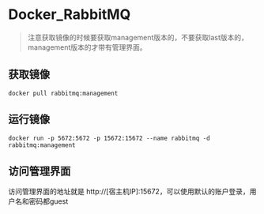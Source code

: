 # Docker_RabbitMQ

> 注意获取镜像的时候要获取management版本的，不要获取last版本的，management版本的才带有管理界面。

##  获取镜像
```
docker pull rabbitmq:management
```


## 运行镜像

```
docker run -p 5672:5672 -p 15672:15672 --name rabbitmq -d rabbitmq:management
```

## 访问管理界面

访问管理界面的地址就是 http://[宿主机IP]:15672，可以使用默认的账户登录，用户名和密码都guest

